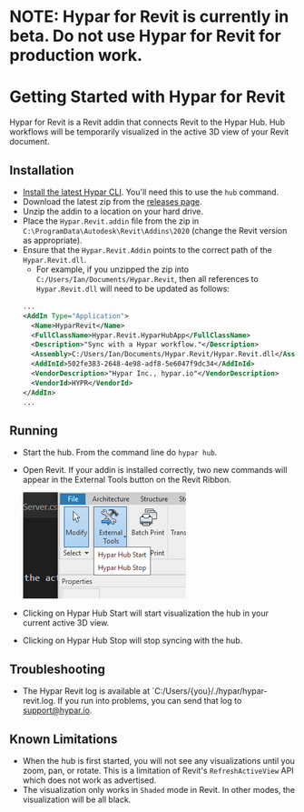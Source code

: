 # **NOTE: Hypar for Revit is currently in beta. Do not use Hypar for Revit for production work.**

# Getting Started with Hypar for Revit
Hypar for Revit is a Revit addin that connects Revit to the Hypar Hub. Hub workflows will be temporarily visualized in the active 3D view of your Revit document.

## Installation
- [Install the latest Hypar CLI](https://hypar-io.github.io/Elements/C-Sharp.html#installing-and-using-the-hypar-cli). You'll need this to use the `hub` command.
- Download the latest zip from the [releases page](https://github.com/hypar-io/Elements/releases).
- Unzip the addin to a location on your hard drive.
- Place the `Hypar.Revit.addin` file from the zip in `C:\ProgramData\Autodesk\Revit\Addins\2020` (change the Revit version as appropriate).
- Ensure that the `Hypar.Revit.Addin` points to the correct path of the `Hypar.Revit.dll`.
  - For example, if you unzipped the zip into `C:/Users/Ian/Documents/Hypar.Revit`, then all references to `Hypar.Revit.dll` will need to be updated as follows:
  ```xml
  ...
  <AddIn Type="Application">
    <Name>HyparRevit</Name>
    <FullClassName>Hypar.Revit.HyparHubApp</FullClassName>
    <Description>"Sync with a Hypar workflow."</Description>
    <Assembly>C:/Users/Ian/Documents/Hypar.Revit/Hypar.Revit.dll</Assembly>
    <AddInId>502fe383-2648-4e98-adf8-5e6047f9dc34</AddInId>
    <VendorDescription>"Hypar Inc., hypar.io"</VendorDescription>
    <VendorId>HYPR</VendorId>
  </AddIn>
  ...
  ```

## Running
- Start the hub. From the command line do `hypar hub`.
- Open Revit. If your addin is installed correctly, two new commands will appear in the External Tools button on the Revit Ribbon.  

  ![](./images/RevitExternalCommands.png)

- Clicking on Hypar Hub Start will start visualization the hub in your current active 3D view.
- Clicking on Hypar Hub Stop will stop syncing with the hub.

## Troubleshooting
- The Hypar Revit log is available at `C:/Users/{you}/./hypar/hypar-revit.log. If you run into problems, you can send that log to support@hypar.io.

## Known Limitations
- When the hub is first started, you will not see any visualizations until you zoom, pan, or rotate. This is a limitation of Revit's `RefreshActiveView` API which does not work as advertised.
- The visualization only works in `Shaded` mode in Revit. In other modes, the visualization will be all black.
